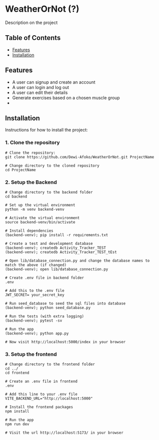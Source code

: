 # WeatherOrNot (?)

Description on the project

## Table of Contents

- [Features](#features)
- [Installation](#installation)

## Features
- A user can signup and create an account
- A user can login and log out 
- A user can edit their details
- Generate exercises based on a chosen muscle group
- 

## Installation

Instructions for how to install the project:

### 1. Clone the repository
```
# Clone the repository:
git clone https://github.com/Dewi-Afoko/WeatherOrNot.git ProjectName

# Change directory to the cloned repository
cd ProjectName
```

### 2. Setup the Backend
```
# Change directory to the backend folder
cd backend

# Set up the virtual environment
python -m venv backend-venv

# Activate the virtual environment
source backend-venv/bin/activate

# Install dependencies
(backend-venv); pip install -r requirements.txt

# Create a test and development database
(backend-venv); createdb Activity_Tracker_TEST
(backend-venv); createdb Activity_Tracker_TEST_tEst

# Open lib/database_connection.py and change the database names to match the above (if changed)
(backend-venv); open lib/database_connection.py

# Create .env file in backend folder
.env

# Add this to the .env file 
JWT_SECRET= your_secret_key

# Run seed_database to seed the sql files into database 
(backend-venv); python seed_database.py

# Run the tests (with extra logging)
(backend-venv); pytest -sv

# Run the app
(backend-venv); python app.py

# Now visit http://localhost:5000/index in your browser
```

### 3. Setup the frontend

```
# Change directory to the frontend folder
cd ../
cd frontend

# Create an .env file in frontend
.env

# Add this line to your .env file
VITE_BACKEND_URL="http://localhost:5000"

# Install the frontend packages
npm install 

# Run the app
npm run dev

# Visit the url http://localhost:5173/ in your browser
```


